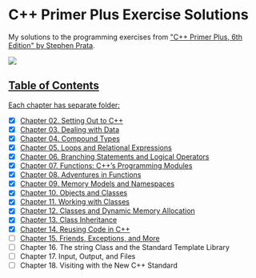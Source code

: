 # C++ Primer Plus Exercise Solutions
My solutions to the programming exercises from ["C++ Primer Plus, 6th Edition" by Stephen Prata](https://www.oreilly.com/library/view/c-primer-plus/9780132781145/). 

<a href="#" />
<img src="https://learning.oreilly.com/library/cover/9780132781145/250w/" />

## Table of Contents
Each chapter has separate folder:

- [x] [Chapter 02. Setting Out to C++](/chapter02#programming-exercises/)
- [x] [Chapter 03. Dealing with Data](/chapter03#programming-exercises/)
- [x] [Chapter 04. Compound Types](/chapter04#programming-exercises/)
- [x] [Chapter 05. Loops and Relational Expressions](/chapter05#programming-exercises/)
- [x] [Chapter 06. Branching Statements and Logical Operators](/chapter06#programming-exercises/)
- [x] [Chapter 07. Functions: C++’s Programming Modules](/chapter07#programming-exercises/)
- [x] [Chapter 08. Adventures in Functions](/chapter08#programming-exercises/)
- [x] [Chapter 09. Memory Models and Namespaces](/chapter09#programming-exercises/)
- [x] [Chapter 10. Objects and Classes](/chapter10#programming-exercises/)
- [x] [Chapter 11. Working with Classes](/chapter11#programming-exercises/)
- [x] [Chapter 12. Classes and Dynamic Memory Allocation](/chapter12#programming-exercises/)
- [x] [Chapter 13. Class Inheritance](/chapter13#programming-exercises/)
- [x] [Chapter 14. Reusing Code in C++](/chapter14#programming-exercises/)
- [ ] [Chapter 15. Friends, Exceptions, and More](/chapter15#programming-exercises/)
- [ ] Chapter 16. The string Class and the Standard Template Library
- [ ] Chapter 17. Input, Output, and Files
- [ ] Chapter 18. Visiting with the New C++ Standard
